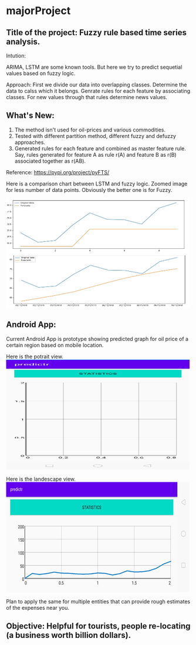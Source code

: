 # majorProject

## Title of the project: Fuzzy rule based time series analysis.

Intution: 

ARIMA, LSTM are some known tools. But here we try to predict sequetial values based on fuzzy logic.

Approach: 
First we divide our data into overlapping classes. 
Determine the data to calss which it belongs.
Genrate rules for each feature by associating classes.
For new values through that rules determine news values. 

## What's New: 
1. The method isn't used for oil-prices and various commodities. 
2. Tested with different partition method, different fuzzy and defuzzy approaches.
3. Generated rules for each feature and combined as master feature rule. 
   Say, rules generated for feature A as rule r(A) and feature B as r(B) associated together as r(AB). 

Reference: https://pypi.org/project/pyFTS/

Here is a comparison chart between LSTM and fuzzy logic. 
Zoomed image for less number of data points.
Obviously the better one is for Fuzzy.

<img src="https://github.com/abhiseknayak/majorProject/blob/refs/comparison-lstm-fuzzy.jpg" width="500" height="300">

## Android App:

Current Android App is prototype showing predicted graph for oil price of a certain region based on mobile location.

Here is the potrait view.
<img src="https://github.com/abhiseknayak/majorProject/blob/refs/potrait1.jpeg" width="500" height="300">


Here is the landescape view.
<img src="https://github.com/abhiseknayak/majorProject/blob/refs/landescape2.jpeg" width="500" height="300">

Plan to apply the same for multiple entities that can provide rough estimates of the expenses near you.

## Objective: Helpful for tourists, people re-locating (a business worth billion dollars).
